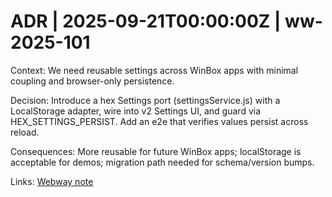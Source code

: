 # ADR | 2025-09-21T00:00:00Z | ww-2025-101

Context: We need reusable settings across WinBox apps with minimal coupling and browser-only persistence.

Decision: Introduce a hex Settings port (settingsService.js) with a LocalStorage adapter, wire into v2 Settings UI, and guard via HEX_SETTINGS_PERSIST. Add an e2e that verifies values persist across reload.

Consequences: More reusable for future WinBox apps; localStorage is acceptable for demos; migration path needed for schema/version bumps.

Links: [Webway note](../../../../scaffolds/webway_hex_settings_persist.md)
